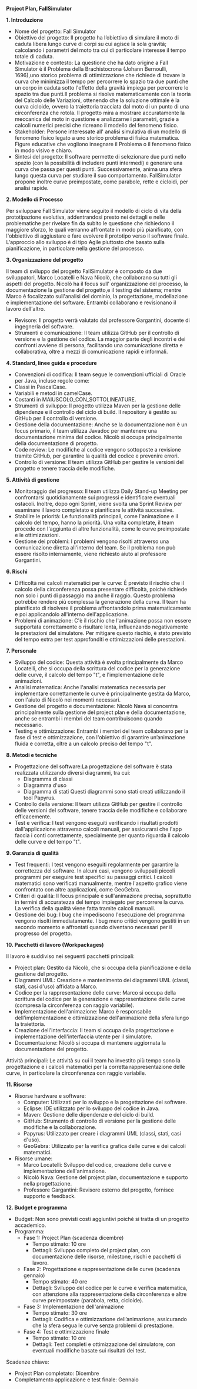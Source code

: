 ﻿**Project Plan, FallSimulator**

**1. Introduzione**

- Nome del progetto: Fall Simulator
- Obiettivo del progetto: Il progetto ha l’obiettivo di simulare il moto di caduta libera lungo curve di corpi su cui agisce la sola gravità; calcolando i parametri del moto tra cui di particolare interesse il tempo totale di caduta.
- Motivazione e contesto: La questione che ha dato origine a Fall Simulator è il Problema della Brachistocrona (Johann Bernoulli, 1696),uno storico problema di ottimizzazione che richiede di trovare la curva che minimizza il tempo per percorrere lo spazio tra due punti che un corpo in caduta sotto l'effetto della gravità impiega per percorrere lo spazio tra due punti.Il problema si risolve matematicamente con la teoria del Calcolo delle Variazioni, ottenendo che la soluzione ottimale è la curva cicloide, ovvero la traiettoria tracciata dal moto di un punto di una circonferenza che rotola. Il progetto mira a mostrare accuratamente la meccanica del moto in questione e analizzarne i parametri, grazie a calcoli numerici precisi che ricreano il modello del fenomeno fisico. 
- Stakeholder: Persone interessate all' analisi simulativa di un modello di fenomeno fisico legato a uno storico problema di fisica matematica. Figure educative che vogliono insegnare il Problema o il fenomeno fisico in modo visivo e chiaro. 
- Sintesi del progetto: Il software permette di selezionare due punti nello spazio (con la possibilità di includere punti intermedi) e generare una curva che passa per questi punti. Successivamente, anima una sfera lungo questa curva per studiare il suo comportamento. FallSimulator propone inoltre curve preimpostate, come parabole, rette e cicloidi, per analisi rapide.

**2. Modello di Processo**

Per sviluppare Fall Simulator viene seguito il modello di ciclo di vita della prototipazione evolutiva, addentrandosi presto nei dettagli e nelle problematiche per rivelare fin da subito le questione che richiedono il maggiore sforzo, le quali verranno affrontate in modo più pianificato, con l'obbiettivo di aggiustare e fare evolvere il prototipo verso il software finale. L'approccio allo sviluppo è di tipo Agile piuttosto che basato sulla pianificazione, in particolare nella gestione del processo. 

**3. Organizzazione del progetto**

Il team di sviluppo del progetto FallSimulator è composto da due sviluppatori, Marco Locatelli e Nava Nicolò, che collaborano su tutti gli aspetti del progetto. Nicolò ha il focus sull' organizzazione del processo, la documentazione la gestione del progetto,e il testing del sistema; mentre Marco è focalizzato sull'analisi del dominio, la progettazione, modellazione e implementazione del software. Entrambi collaborano e revisionano il lavoro dell'altro.

- Revisore: Il progetto verrà valutato dal professore Gargantini, docente di ingegneria del software.
- Strumenti e comunicazione: Il team utilizza GitHub per il controllo di versione e la gestione del codice. La maggior parte degli incontri e dei confronti avviene di persona, facilitando una comunicazione diretta e collaborativa, oltre a mezzi di comunicazione rapidi e informali.

**4. Standard, linee guida e procedure**

- Convenzioni di codifica: Il team segue le convenzioni ufficiali di Oracle per Java, incluse regole come:
- Classi in PascalCase.
- Variabili e metodi in camelCase.
- Costanti in MAIUSCOLO\_CON\_SOTTOLINEATURE.
- Strumenti di sviluppo: Il progetto utilizza Maven per la gestione delle dipendenze e il controllo del ciclo di build. Il repository è gestito su GitHub per il controllo di versione.
- Gestione della documentazione: Anche se la documentazione non è un focus primario, il team utilizza Javadoc per mantenere una documentazione minima del codice. Nicolò si occupa principalmente della documentazione di progetto.
- Code review: Le modifiche al codice vengono sottoposte a revisione tramite GitHub, per garantire la qualità del codice e prevenire errori.
- Controllo di versione: Il team utilizza GitHub per gestire le versioni del progetto e tenere traccia delle modifiche.

**5. Attività di gestione**

- Monitoraggio del progresso: Il team utilizza Daily Stand-up Meeting per confrontarsi quotidianamente sui progressi e identificare eventuali ostacoli. Inoltre, dopo ogni Sprint, viene svolta una Sprint Review per esaminare il lavoro completato e pianificare le attività successive.
- Stabilire le priorità: Le funzionalità principali, come l'animazione e il calcolo del tempo, hanno la priorità. Una volta completate, il team procede con l'aggiunta di altre funzionalità, come le curve preimpostate e le ottimizzazioni.
- Gestione dei problemi: I problemi vengono risolti attraverso una comunicazione diretta all'interno del team. Se il problema non può essere risolto internamente, viene richiesto aiuto al professore Gargantini.

**6. Rischi**

- Difficoltà nei calcoli matematici per le curve: È previsto il rischio che il calcolo della circonferenza possa presentare difficoltà, poiché richiede non solo i punti di passaggio ma anche il raggio. Questo problema potrebbe rendere più complessa la generazione della curva. Il team ha pianificato di risolvere il problema affrontandolo prima matematicamente e poi applicandolo all'interno dell'applicazione.
- Problemi di animazione: C'è il rischio che l'animazione possa non essere supportata correttamente o risultare lenta, influenzando negativamente le prestazioni del simulatore. Per mitigare questo rischio, è stato previsto del tempo extra per test approfonditi e ottimizzazioni delle prestazioni.

<a name="_toc184575194"></a>**7. Personale**

- Sviluppo del codice: Questa attività è svolta principalmente da Marco Locatelli, che si occupa della scrittura del codice per la generazione delle curve, il calcolo del tempo "t", e l'implementazione delle animazioni.
- Analisi matematica: Anche l'analisi matematica necessaria per implementare correttamente le curve è principalmente gestita da Marco, con l'aiuto di Nicolò nei momenti necessari.
- Gestione del progetto e documentazione: Nicolò Nava si concentra principalmente sulla gestione del project plan e della documentazione, anche se entrambi i membri del team contribuiscono quando necessario.
- Testing e ottimizzazione: Entrambi i membri del team collaborano per la fase di test e ottimizzazione, con l'obiettivo di garantire un’animazione fluida e corretta, oltre a un calcolo preciso del tempo "t".

<a name="_toc184575195"></a>**8. Metodi e tecniche**

- Progettazione del software:La progettazione del software è stata realizzata utilizzando diversi diagrammi, tra cui:
  - Diagramma di classi
  - Diagramma d'uso
  - Diagramma di stati
    Questi diagrammi sono stati creati utilizzando il tool Papyrus.
- Controllo della versione: Il team utilizza GitHub per gestire il controllo delle versioni del software, tenere traccia delle modifiche e collaborare efficacemente.
- Test e verifica: I test vengono eseguiti verificando i risultati prodotti dall'applicazione attraverso calcoli manuali, per assicurarsi che l'app faccia i conti correttamente, specialmente per quanto riguarda il calcolo delle curve e del tempo "t".

<a name="_toc184575196"></a>**9. Garanzia di qualità**

- Test frequenti: I test vengono eseguiti regolarmente per garantire la correttezza del software. In alcuni casi, vengono sviluppati piccoli programmi per eseguire test specifici su passaggi critici. I calcoli matematici sono verificati manualmente, mentre l'aspetto grafico viene confrontato con altre applicazioni, come GeoGebra.
- Criteri di qualità: Il focus principale è sull'animazione precisa, soprattutto in termini di accuratezza del tempo impiegato per percorrere la curva. La verifica della qualità viene fatta tramite calcoli manuali.
- Gestione dei bug: I bug che impediscono l'esecuzione del programma vengono risolti immediatamente. I bug meno critici vengono gestiti in un secondo momento e affrontati quando diventano necessari per il progresso del progetto.

<a name="_toc184575197"></a>**10. Pacchetti di lavoro (Workpackages)**

Il lavoro è suddiviso nei seguenti pacchetti principali:

- Project plan: Gestito da Nicolò, che si occupa della pianificazione e della gestione del progetto.
- Diagrammi UML: Creazione e mantenimento dei diagrammi UML (classi, stati, casi d'uso) affidato a Marco.
- Codice per la rappresentazione delle curve: Marco si occupa della scrittura del codice per la generazione e rappresentazione delle curve (compresa la circonferenza con raggio variabile).
- Implementazione dell'animazione: Marco è responsabile dell'implementazione e ottimizzazione dell'animazione della sfera lungo la traiettoria.
- Creazione dell'interfaccia: Il team si occupa della progettazione e implementazione dell'interfaccia utente per il simulatore.
- Documentazione: Nicolò si occupa di mantenere aggiornata la documentazione del progetto.

Attività principali: Le attività su cui il team ha investito più tempo sono la progettazione e i calcoli matematici per la corretta rappresentazione delle curve, in particolare la circonferenza con raggio variabile.

<a name="_toc184575198"></a>**11. Risorse**

- Risorse hardware e software:
  - Computer: Utilizzati per lo sviluppo e la progettazione del software.
  - Eclipse: IDE utilizzato per lo sviluppo del codice in Java.
  - Maven: Gestione delle dipendenze e del ciclo di build.
  - GitHub: Strumento di controllo di versione per la gestione delle modifiche e la collaborazione.
  - Papyrus: Utilizzato per creare i diagrammi UML (classi, stati, casi d'uso).
  - GeoGebra: Utilizzato per la verifica grafica delle curve e dei calcoli matematici.
- Risorse umane:
  - Marco Locatelli: Sviluppo del codice, creazione delle curve e implementazione dell'animazione.
  - Nicolò Nava: Gestione del project plan, documentazione e supporto nella progettazione.
  - Professore Gargantini: Revisore esterno del progetto, fornisce supporto e feedback.

<a name="_toc184575199"></a>**12. Budget e programma**

- Budget:
  Non sono previsti costi aggiuntivi poiché si tratta di un progetto accademico.
- Programma:
  - Fase 1: Project Plan (scadenza dicembre)
    - Tempo stimato: 10 ore
    - Dettagli: Sviluppo completo del project plan, con documentazione delle risorse, milestone, rischi e pacchetti di lavoro.
  - Fase 2: Progettazione e rappresentazione delle curve (scadenza gennaio)
    - Tempo stimato: 40 ore
    - Dettagli: Sviluppo del codice per le curve e verifica matematica, con attenzione alla rappresentazione della circonferenza e altre curve preimpostate (parabola, retta, cicloide).
  - Fase 3: Implementazione dell'animazione
    - Tempo stimato: 30 ore
    - Dettagli: Codifica e ottimizzazione dell’animazione, assicurando che la sfera segua le curve senza problemi di prestazione.
  - Fase 4: Test e ottimizzazione finale
    - Tempo stimato: 10 ore
    - Dettagli: Test completi e ottimizzazione del simulatore, con eventuali modifiche basate sui risultati dei test.

Scadenze chiave:

- Project Plan completato: Dicembre
- Completamento applicazione e test finale: Gennaio






